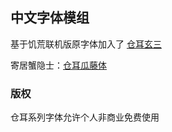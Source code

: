 ## 中文字体模组

基于饥荒联机版原字体加入了 [仓耳玄三](http://tsanger.cn/product/18)

寄居蟹隐士：[仓耳瓜藤体](http://tsanger.cn/product/232)

### 版权

仓耳系列字体允许个人非商业免费使用

